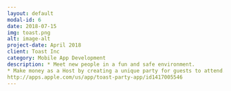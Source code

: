 ```yaml
---
layout: default
modal-id: 6
date: 2018-07-15
img: toast.png
alt: image-alt
project-date: April 2018
client: Toast Inc
category: Mobile App Development
description: * Meet new people in a fun and safe environment.
* Make money as a Host by creating a unique party for guests to attend..
http://apps.apple.com/us/app/toast-party-app/id1417005546
---
```


